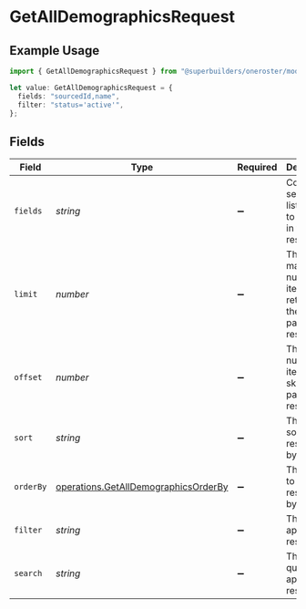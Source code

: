 # GetAllDemographicsRequest

## Example Usage

```typescript
import { GetAllDemographicsRequest } from "@superbuilders/oneroster/models/operations";

let value: GetAllDemographicsRequest = {
  fields: "sourcedId,name",
  filter: "status='active'",
};
```

## Fields

| Field                                                                                        | Type                                                                                         | Required                                                                                     | Description                                                                                  | Example                                                                                      |
| -------------------------------------------------------------------------------------------- | -------------------------------------------------------------------------------------------- | -------------------------------------------------------------------------------------------- | -------------------------------------------------------------------------------------------- | -------------------------------------------------------------------------------------------- |
| `fields`                                                                                     | *string*                                                                                     | :heavy_minus_sign:                                                                           | Comma-separated list of fields to include in the response                                    | sourcedId,name                                                                               |
| `limit`                                                                                      | *number*                                                                                     | :heavy_minus_sign:                                                                           | The maximum number of items to return in the paginated response                              | 100                                                                                          |
| `offset`                                                                                     | *number*                                                                                     | :heavy_minus_sign:                                                                           | The number of items to skip in the paginated response                                        | 0                                                                                            |
| `sort`                                                                                       | *string*                                                                                     | :heavy_minus_sign:                                                                           | The field to sort the response by                                                            |                                                                                              |
| `orderBy`                                                                                    | [operations.GetAllDemographicsOrderBy](../../models/operations/getalldemographicsorderby.md) | :heavy_minus_sign:                                                                           | The order to sort the response by                                                            |                                                                                              |
| `filter`                                                                                     | *string*                                                                                     | :heavy_minus_sign:                                                                           | The filter to apply to the response                                                          | status='active'                                                                              |
| `search`                                                                                     | *string*                                                                                     | :heavy_minus_sign:                                                                           | The search query to apply to the response                                                    |                                                                                              |